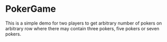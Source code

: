 # PokerGame
This is a simple demo for two players to get arbitrary number of pokers on arbitrary row where there may contain three pokers, five pokers or seven pokers.
